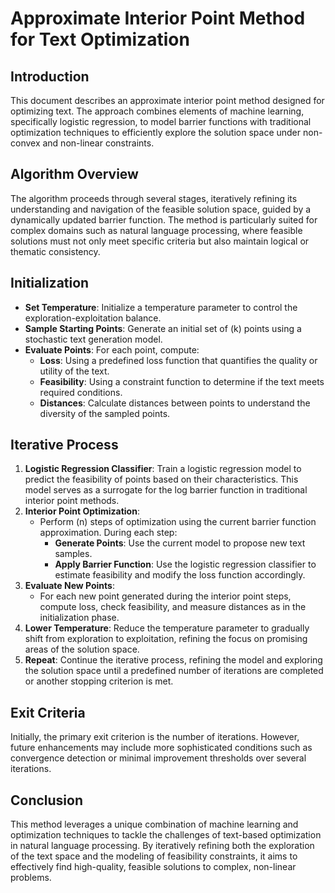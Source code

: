 # Approximate Interior Point Method for Text Optimization

## Introduction

This document describes an approximate interior point method designed for optimizing text. The approach combines elements of machine learning, specifically logistic regression, to model barrier functions with traditional optimization techniques to efficiently explore the solution space under non-convex and non-linear constraints.

## Algorithm Overview

The algorithm proceeds through several stages, iteratively refining its understanding and navigation of the feasible solution space, guided by a dynamically updated barrier function. The method is particularly suited for complex domains such as natural language processing, where feasible solutions must not only meet specific criteria but also maintain logical or thematic consistency.

## Initialization

- **Set Temperature**: Initialize a temperature parameter to control the exploration-exploitation balance.
- **Sample Starting Points**: Generate an initial set of \(k\) points using a stochastic text generation model.
- **Evaluate Points**: For each point, compute:
  - **Loss**: Using a predefined loss function that quantifies the quality or utility of the text.
  - **Feasibility**: Using a constraint function to determine if the text meets required conditions.
  - **Distances**: Calculate distances between points to understand the diversity of the sampled points.

## Iterative Process

1. **Logistic Regression Classifier**: Train a logistic regression model to predict the feasibility of points based on their characteristics. This model serves as a surrogate for the log barrier function in traditional interior point methods.
2. **Interior Point Optimization**:
   - Perform \(n\) steps of optimization using the current barrier function approximation. During each step:
     - **Generate Points**: Use the current model to propose new text samples.
     - **Apply Barrier Function**: Use the logistic regression classifier to estimate feasibility and modify the loss function accordingly.
3. **Evaluate New Points**:
   - For each new point generated during the interior point steps, compute loss, check feasibility, and measure distances as in the initialization phase.
4. **Lower Temperature**: Reduce the temperature parameter to gradually shift from exploration to exploitation, refining the focus on promising areas of the solution space.
5. **Repeat**: Continue the iterative process, refining the model and exploring the solution space until a predefined number of iterations are completed or another stopping criterion is met.

## Exit Criteria

Initially, the primary exit criterion is the number of iterations. However, future enhancements may include more sophisticated conditions such as convergence detection or minimal improvement thresholds over several iterations.

## Conclusion

This method leverages a unique combination of machine learning and optimization techniques to tackle the challenges of text-based optimization in natural language processing. By iteratively refining both the exploration of the text space and the modeling of feasibility constraints, it aims to effectively find high-quality, feasible solutions to complex, non-linear problems.
